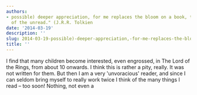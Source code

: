 ```yaml
---
authors:
- possible) deeper appreciation, for me replaces the bloom on a book, the freshness
  of the unread." (J.R.R. Tolkien
date: '2014-03-19'
description: ''
slug: 2014-03-19-possible)-deeper-appreciation,-for-me-replaces-the-bloom-on-a-book,-the-freshness-of-the-unread."-(j.r.r.-tolkien
title: ''
---
```

I find that many children become interested, even engrossed, in The Lord of the Rings, from about 10 onwards. I think this is rather a pity, really. It was not written for them. But then I am a very 'unvoracious' reader, and since I can seldom bring myself to really work twice I think of the many things I read – too soon! Nothing, not even a



